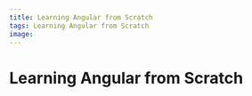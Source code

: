 ```yaml
---
title: Learning Angular from Scratch
tags: Learning Angular from Scratch
image:
---
```


# Learning Angular from Scratch
